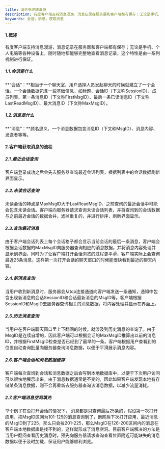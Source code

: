 ```yaml
---
title: 消息多终端漫游
description: 有度客户端支持消息漫游，消息记录在服务器和客户端都有保存；无论是手机、个人电脑等各种设备上，随时随地都能够完整地查看消息记录，这个特性是由一系列机制进行保证。
keywords: 会话，消息，获取消息
---
```


#### 1.概述

有度客户端支持消息漫游，消息记录在服务器和客户端都有保存；无论是手机、个人电脑等各种设备上，随时随地都能够完整地查看消息记录，这个特性是由一系列机制进行保证。

##### 1.1.会话是什么

**“会话”：**相当于一个聊天室，用户选择人员发起聊天的时候就建立了一个会话。一个会话数据包含一些基础信息，如标题、会话ID（下文称SessionID）、成员列表、第一条消息ID（下文称FirstMsgID）、最后一条已读消息ID（下文称LastReadMsgID）、最大消息ID（下文称MaxMsgID）。

##### 1.2.消息是什么

**“消息”：**顾名思义，一个消息数据包含消息ID（下文称MsgID）、消息内容、发送者等等。

#### 2.**客户端获取消息**的流程

##### **2.1.最近会话查询**

客户端登录成功之后会先去服务器查询最近会话列表，根据列表中的会话数据刷新界面显示。

##### **2.2.未读会话查询**

未读会话的特点是MaxMsgID大于LastReadMsgID，之前查询的最近会话中可能会包含未读会话。客户端向服务器请求查询未读会话列表，并将查询到的会话数据与之前最近会话的数据合并，滤掉重复的，并进行排序，刷新界面显示。

##### **2.3.查询最近消息**

由于客户端会话列表上每个会话格子都会显示当前会话的最后一条消息，客户端会根据会话数据的MaxMsgID向服务器查询相应的消息数据，并将消息内容处理并显示到界面，同时为了让客户端打开会话浏览的过程更平滑，客户端实际上会查询最近25条消息，这样第一次打开会话的聊天窗口的时候能很快看到最近的聊天内容。

##### **2.4.新消息查询**

当用户收到新消息时，服务器会从tcp连接通道向客户端发送一条通知，通知中包含出现新消息的会话SessionID和会话最新消息的MsgID等，客户端根据SessionID和MsgID去服务器查询相关的消息数据，将内容处理并显示在界面上。

##### **2.5.历史消息查询**

当用户在客户端聊天窗口里上下翻阅的时候，就涉及到历史消息的查询了。由于MsgID是连续自增的，因此客户端可以根据会话的MaxMsgID推算出以前的消息ID，并根据FirstMsgID检查是否已经到了最早的一条。客户端根据用户查看到的位置自动查询批量向服务器查询消息数据，以便于平滑展示消息内容。

##### **2.6.客户端会话和消息数据缓存**

客户端每次查询到会话和消息数据之后会写到本地数据库中，以便于下次用户访问可以很快地展示出来，由于消息数据通常是不变的，因此如果客户端发现本地有存储某条消息数据，则不会再重新去服务器查询该消息数据，以减少流量消耗。

##### **2.7.客户端消息空洞填充**

举个例子在没打开会话的情况下， 消息都是只查询最后25条的，假设第一次打开应用，把MsgID区间为101-125的消息查询到了，断网后下次打开应用，最近消息的MsgID到了225，那么只会拉201-225，那么MsgID在126-200区间内的消息在客户端本地数据库是找不到的，这样就形成了消息空洞。目前客户端解决的方法是当用户翻阅查看历史消息时，预先向服务器请求查询查看位置附近可能缺失的消息数据以便于及时加载，保证用户能够顺利浏览。